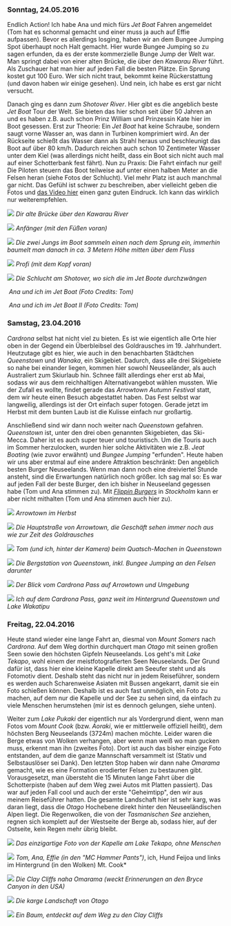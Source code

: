 ### Sonntag, 24.05.2016

Endlich Action! Ich habe Ana und mich fürs *Jet Boat* Fahren angemeldet (Tom hat es schonmal gemacht und einer muss ja auch auf Effie aufpassen). Bevor es allerdings losging, haben wir an dem Bungee Jumping Spot überhaupt noch Halt gemacht. Hier wurde Bungee Jumping so zu sagen erfunden, da es der erste kommerzielle Bunge Jump der Welt war. Man springt dabei von einer alten Brücke, die über den *Kawarau River* führt. Als Zuschauer hat man hier auf jeden Fall die besten Plätze. Ein Sprung kostet gut 100 Euro. Wer sich nicht traut, bekommt keine Rückerstattung (und davon haben wir einige gesehen). Und nein, ich habe es erst gar nicht versucht.

Danach ging es dann zum *Shotover River*. Hier gibt es die angeblich beste *Jet Boat* Tour der Welt. Sie bieten das hier schon seit über 50 Jahren an und es haben z.B. auch schon Prinz William und Prinzessin Kate hier im Boot gesessen. Erst zur Theorie: Ein *Jet Boat* hat keine Schraube, sondern saugt vorne Wasser an, was dann in Turbinen komprimiert wird. An der Rückseite schießt das Wasser dann als Strahl heraus und beschleunigt das Boot auf über 80 km/h. Dadurch reichen auch schon 10 Zentimeter Wasser unter dem Kiel (was allerdings nicht heißt, dass ein Boot sich nicht auch mal auf einer Schotterbank fest fährt). Nun zu Praxis: Die Fahrt einfach nur geil! Die Piloten steuern das Boot teilweise auf unter einen halben Meter an die Felsen heran (siehe Fotos der Schlucht). Viel mehr Platz ist auch manchmal gar nicht. Das Gefühl ist schwer zu beschreiben, aber vielleicht geben die Fotos und [das Video hier](https://www.youtube.com/watch?v=AzhAMscTxyc) einen ganz guten Eindruck. Ich kann das wirklich nur weiterempfehlen.

![](https://www.dropbox.com/s/6o771zay3no999m/DSC_2208.JPG?dl=1)
*Dir alte Brücke über den Kawarau River*

![](https://www.dropbox.com/s/af0oe49bpelf0r2/DSC_2212.JPG?dl=1)
*Anfänger (mit den Füßen voran)*

![](https://www.dropbox.com/s/avoi2h7fmg11emr/DSC_2214.JPG?dl=1)
*Die zwei Jungs im Boot sammeln einen nach dem Sprung ein, immerhin baumelt man danach in ca. 3 Metern Höhe mitten über dem Fluss*

![](https://www.dropbox.com/s/oln58diyr81bqfu/DSC_2230.JPG?dl=1)
*Profi (mit dem Kopf voran)*

![](https://www.dropbox.com/s/jtvr6ku9sbe3cod/DSC_2235.JPG?dl=1)
*Die Schlucht am Shotover, wo sich die im Jet Boote durchzwängen*

![]()
*Ana und ich im Jet Boat (Foto Credits: Tom)*

![]()
*Ana und ich im Jet Boat II (Foto Credits: Tom)*


### Samstag, 23.04.2016

*Cardrona* selbst hat nicht viel zu bieten. Es ist wie eigentlich alle Orte hier oben in der Gegend ein Überbleibsel des Goldrausches im 19. Jahrhundert. Heutzutage gibt es hier, wie auch in den benachbarten Städtchen *Queenstown* und *Wanaka*, ein Skigebiet. Dadurch, dass alle drei Skigebiete so nahe bei einander liegen, kommen hier sowohl Neuseeländer, als auch Australiert zum Skiurlaub hin. Schnee fällt allerdings eher erst ab Mai, sodass wir aus dem reichhaltigen Alternativangebot wählen mussten. Wie der Zufall es wollte, findet gerade das *Arrowtown Autumn Festival* statt, dem wir heute einen Besuch abgestattet haben. Das Fest selbst war langweilig, allerdings ist der Ort einfach super fotogen. Gerade jetzt im Herbst mit dem bunten Laub ist die Kulisse einfach nur großartig.

Anschließend sind wir dann noch weiter nach *Queenstown* gefahren. *Queenstown* ist, unter den drei oben genannten Skigebieten, das Ski-Mecca. Daher ist es auch super teuer und touristisch. Um die Touris auch im Sommer herzulocken, wurden hier solche Aktivitäten wie z.B. *Jeat Boating* (wie zuvor erwähnt) und *Bungee Jumping* "erfunden". Heute haben wir uns aber erstmal auf eine andere Attraktion beschränkt: Den angeblich besten Burger Neuseelands. Wenn man dann noch eine dreiviertel Stunde ansteht, sind die Erwartungen natürlich noch größer. Ich sag mal so: Es war auf jeden Fall der beste Burger, den ich bisher in Neuseeland gegessen habe (Tom und Ana stimmen zu). Mit [*Flippin Burgers*](http://flippinburgers.se/) in *Stockholm* kann er aber nicht mithalten (Tom und Ana stimmen auch hier zu).

![](https://www.dropbox.com/s/v6tllzz6b4bpyh1/DSC_2138.JPG?dl=1)
*Arrowtown im Herbst*

![](https://www.dropbox.com/s/8r4x484psq7ubud/DSC_2155.JPG?dl=1)
*Die Hauptstraße von Arrowtown, die Geschäft sehen immer noch aus wie zur Zeit des Goldrausches*

![](https://www.dropbox.com/s/2uvkkvguxwalfm3/DSC_2179.JPG?dl=1)
*Tom (und ich, hinter der Kamera) beim Quatsch-Machen in Queenstown*

![](https://www.dropbox.com/s/xiwxgu7griavi3x/DSC_2183.jpg?dl=1)
*Die Bergstation von Queenstown, inkl. Bungee Jumping an den Felsen darunter*

![](https://www.dropbox.com/s/i7ruebzohuzf9no/DSC_2186.JPG?dl=1)
*Der Blick vom Cardrona Pass auf Arrowtown und Umgebung*

![](https://www.dropbox.com/s/f37d72igfm41241/DSC_2200_1.jpg?dl=1)
*Ich auf dem Cardrona Pass, ganz weit im Hintergrund Queenstown und Lake Wakatipu*


### Freitag, 22.04.2016

Heute stand wieder eine lange Fahrt an, diesmal von *Mount Somers* nach *Cardrona*. Auf dem Weg dorthin durchquert man *Otago* mit seinen großen Seen sowie den höchsten Gipfeln Neuseelands. Los geht's mit *Lake Tekapo*, wohl einem der meistfotografierten Seen Neuseelands. Der Grund dafür ist, dass hier eine kleine Kapelle direkt am Seeufer steht und als Fotomotiv dient. Deshalb steht das nicht nur in jedem Reiseführer, sondern es werden auch Scharenweise Asiaten mit Bussen angekarrt, damit sie ein Foto schießen können. Deshalb ist es auch fast unmöglich, ein Foto zu machen, auf dem nur die Kapelle und der See zu sehen sind, da einfach zu viele Menschen herumstehen (mir ist es dennoch gelungen, siehe unten).

Weiter zum *Lake Pukaki* der eigentlich nur als Vordergrund dient, wenn man Fotos vom *Mount Cook* (bzw. *Aoraki*, wie er mittlerweile offiziell heißt), dem höchsten Berg Neuseelands (3724m) machen möchte. Leider waren die Berge etwas von Wolken verhangen, aber wenn man weiß wo man gucken muss, erkennt man ihn (zweites Foto). Dort ist auch das bisher einzige Foto entstanden, auf dem die ganze Mannschaft versammelt ist (Stativ und Selbstauslöser sei Dank). Den letzten Stop haben wir dann nahe *Omarama* gemacht, wie es eine Formation erodierter Felsen zu bestaunen gibt. Vorausgesetzt, man übersteht die 15 Minuten lange Fahrt über die Schotterpiste (haben auf dem Weg zwei Autos mit Platten passiert). Das war auf jeden Fall cool und auch der erste "Geheimtipp", den wir aus meinem Reiseführer hatten. Die gesamte Landschaft hier ist sehr karg, was daran liegt, dass die *Otago* Hochebene direkt hinter den Neuseeländischen Alpen liegt. Die Regenwolken, die von der *Tasmanischen See* anziehen, regnen sich komplett auf der Westseite der Berge ab, sodass hier, auf der Ostseite, kein Regen mehr übrig bleibt.

![](https://www.dropbox.com/s/7uatn6mw31zm1a3/DSC_2014.JPG?dl=1)
*Das einzigartige Foto von der Kapelle am Lake Tekapo, ohne Menschen*

![](https://www.dropbox.com/s/nj51azgeiwbsk1a/DSC_2034_1.jpg?dl=1)
*Tom, Ana, Effie (in den "MC Hammer Pants")*, ich, Hund Feijoa und links im Hintergrund (in den Wolken) Mt. Cook*

![](https://www.dropbox.com/s/ph0zw8pitw9kqqc/DSC_2059.JPG?dl=1)
*Die Clay Cliffs naha Omarama (weckt Erinnerungen an den Bryce Canyon in den USA)*

![](https://www.dropbox.com/s/c37yjq5wp3qq912/DSC_2098.JPG?dl=1)
*Die karge Landschaft von Otago*

![](https://www.dropbox.com/s/84lwx8upp4g8y9l/DSC_2114.JPG?dl=1)
*Ein Baum, entdeckt auf dem Weg zu den Clay Cliffs*
